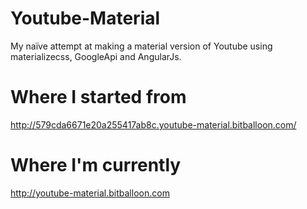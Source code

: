 # Youtube-Material
My naïve attempt at making a material version of Youtube using materializecss, GoogleApi and AngularJs.

# Where I started from
http://579cda6671e20a255417ab8c.youtube-material.bitballoon.com/

# Where I'm currently
http://youtube-material.bitballoon.com